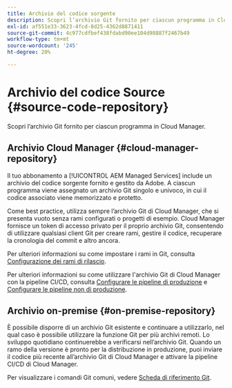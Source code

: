 ```yaml
---
title: Archivio del codice sorgente
description: Scopri l’archivio Git fornito per ciascun programma in Cloud Manager.
exl-id: af551e33-3623-4fcd-8d25-4362d8871411
source-git-commit: 4c977cdfbef438fdabd90ee104d98887f2467b49
workflow-type: tm+mt
source-wordcount: '245'
ht-degree: 20%

---
```



# Archivio del codice Source {#source-code-repository}

Scopri l’archivio Git fornito per ciascun programma in Cloud Manager.

## Archivio Cloud Manager {#cloud-manager-repository}

Il tuo abbonamento a [!UICONTROL AEM Managed Services] include un archivio del codice sorgente fornito e gestito da Adobe. A ciascun programma viene assegnato un archivio Git singolo e univoco, in cui il codice associato viene memorizzato e protetto.

Come best practice, utilizza sempre l’archivio Git di Cloud Manager, che si presenta vuoto senza rami configurati o progetti di esempio. Cloud Manager fornisce un token di accesso privato per il proprio archivio Git, consentendo di utilizzare qualsiasi client Git per creare rami, gestire il codice, recuperare la cronologia del commit e altro ancora.

Per ulteriori informazioni su come impostare i rami in Git, consulta [Configurazione dei rami di rilascio](/help/getting-started/configuring-branches.md).

Per ulteriori informazioni su come utilizzare l&#39;archivio Git di Cloud Manager con la pipeline CI/CD, consulta [Configurare le pipeline di produzione](/help/using/production-pipelines.md) e [Configurare le pipeline non di produzione](/help/using/non-production-pipelines.md).

## Archivio on-premise {#on-premise-repository}

È possibile disporre di un archivio Git esistente e continuare a utilizzarlo, nel qual caso è possibile utilizzare la funzione Git per più archivi remoti. Lo sviluppo quotidiano continuerebbe a verificarsi nell’archivio Git. Quando un ramo della versione è pronto per la distribuzione in produzione, puoi inviare il codice più recente all’archivio Git di Cloud Manager e attivare la pipeline CI/CD di Cloud Manager.

Per visualizzare i comandi Git comuni, vedere [Scheda di riferimento Git](https://education.github.com/git-cheat-sheet-education.pdf).
